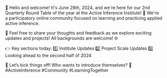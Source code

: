 🌟 Hello and welcome! It's June 28th, 2024, and we're here for our 2nd Quarterly Round Table of the year at the Active Inference Institute! 🎉 We're a participatory online community focused on learning and practicing applied active inference. 

💬 Feel free to share your thoughts and feedback as we explore exciting updates and projects! All backgrounds are welcome! 🌐

👉 Key sections today: 
1️⃣ Institute Updates
2️⃣ Project Scale Updates
3️⃣ Looking ahead to the second half of 2024

🤝 Let’s kick things off! Who wants to introduce themselves? 👋 #ActiveInference #Community #LearningTogether
